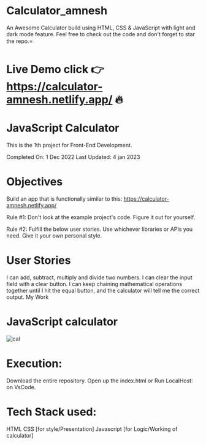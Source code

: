 # Calculator_amnesh
An Awesome Calculator build using HTML, CSS &amp; JavaScript with light and dark mode feature. Feel free to check out the code and don't forget to star the repo.⭐

# Live Demo  click 👉 https://calculator-amnesh.netlify.app/ 🔥


# JavaScript Calculator
This is the 1th project for Front-End Development.

Completed On:  1 Dec 2022
Last Updated:  4 jan 2023

# Objectives
Build an app that is functionally similar to this: https://calculator-amnesh.netlify.app/

Rule #1: Don't look at the example project's code. Figure it out for yourself.

Rule #2: Fulfill the below user stories. Use whichever libraries or APIs you need. Give it your own personal style.

# User Stories
I can add, subtract, multiply and divide two numbers.
I can clear the input field with a clear button.
I can keep chaining mathematical operations together until I hit the equal button, and the calculator will tell me the correct output.
My Work

# JavaScript calculator
![cal](https://user-images.githubusercontent.com/88304047/211557208-90e4cdac-6cd7-4757-bb1d-7aa275e31226.jpg)


# Execution:
Download the entire repository.
Open up the index.html or Run LocalHost: on VsCode.

# Tech Stack used:
HTML
CSS [for style/Presentation]
Javascript [for Logic/Working of calculator]
